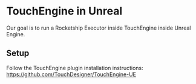 # TouchEngine in Unreal

Our goal is to run a Rocketship Executor inside TouchEngine inside Unreal Engine. 

## Setup

Follow the TouchEngine plugin installation instructions: https://github.com/TouchDesigner/TouchEngine-UE

## 